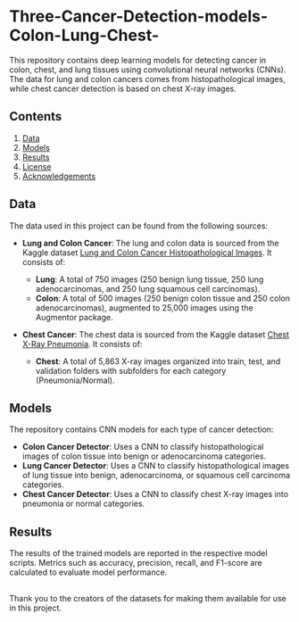 # Three-Cancer-Detection-models-Colon-Lung-Chest-

This repository contains deep learning models for detecting cancer in colon, chest, and lung tissues using convolutional neural networks (CNNs). The data for lung and colon cancers comes from histopathological images, while chest cancer detection is based on chest X-ray images.

## Contents

1. [Data](#data)
2. [Models](#models)
3. [Results](#results)
4. [License](#license)
5. [Acknowledgements](#acknowledgements)

## Data

The data used in this project can be found from the following sources:

- **Lung and Colon Cancer**: The lung and colon data is sourced from the Kaggle dataset [Lung and Colon Cancer Histopathological Images](https://www.kaggle.com/datasets/andrewmvd/lung-and-colon-cancer-histopathological-images). It consists of:

    - **Lung**: A total of 750 images (250 benign lung tissue, 250 lung adenocarcinomas, and 250 lung squamous cell carcinomas).
    - **Colon**: A total of 500 images (250 benign colon tissue and 250 colon adenocarcinomas), augmented to 25,000 images using the Augmentor package.

- **Chest Cancer**: The chest data is sourced from the Kaggle dataset [Chest X-Ray Pneumonia](https://www.kaggle.com/datasets/paultimothymooney/chest-xray-pneumonia). It consists of:

    - **Chest**: A total of 5,863 X-ray images organized into train, test, and validation folders with subfolders for each category (Pneumonia/Normal).

## Models

The repository contains CNN models for each type of cancer detection:

- **Colon Cancer Detector**: Uses a CNN to classify histopathological images of colon tissue into benign or adenocarcinoma categories.
- **Lung Cancer Detector**: Uses a CNN to classify histopathological images of lung tissue into benign, adenocarcinoma, or squamous cell carcinoma categories.
- **Chest Cancer Detector**: Uses a CNN to classify chest X-ray images into pneumonia or normal categories.

## Results

The results of the trained models are reported in the respective model scripts. Metrics such as accuracy, precision, recall, and F1-score are calculated to evaluate model performance.

## 

Thank you to the creators of the datasets for making them available for use in this project.
